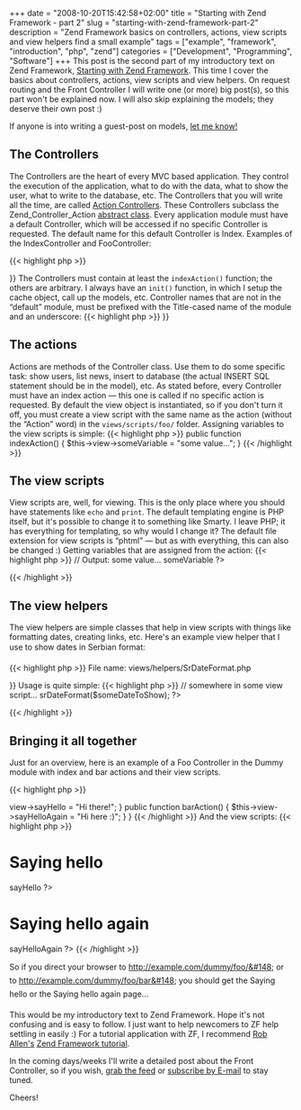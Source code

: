 +++
date = "2008-10-20T15:42:58+02:00"
title = "Starting with Zend Framework - part 2"
slug = "starting-with-zend-framework-part-2"
description = "Zend Framework basics on controllers, actions, view scripts and view helpers find a small example"
tags = ["example", "framework", "introduction", "php", "zend"]
categories = ["Development", "Programming", "Software"]
+++
This post is the second part of my introductory text on Zend Framework, <a href="http://robertbasic.com/blog/2008/10/07/starting-with-zend-framework/">Starting with Zend Framework</a>. This time I cover the basics about controllers, actions, view scripts and view helpers. On request routing and the Front Controller I will write one (or more) big post(s), so this part won't be explained now. I will also skip explaining the models; they deserve their own post :)

If anyone is into writing a guest-post on models, <a href="http://robertbasic.com/#form_contact">let me know!</a>

<h2>The Controllers</h2>

The Controllers are the heart of every MVC based application. They control the execution of the application, what to do with the data, what to show the user, what to write to the database, etc. The Controllers that you will write all the time, are called <a href="http://framework.zend.com/manual/en/zend.controller.action.html" target="_blank">Action Controllers</a>. These Controllers subclass the Zend_Controller_Action <a href="http://www.php.net/oop5.abstract" target="_blank">abstract class</a>. Every application module must have a default Controller, which will be accessed if no specific Controller is requested. The default name for this default Controller is Index. Examples of the IndexController and FooController:

{{< highlight php >}}
<?php

// The IndexController class must be placed in the controllers folder
// and saved as IndexController.php
class IndexController extends Zend_Controller_Action
{
    public function init()
    {
    }

    public function indexAction()
    {
    }
}

// The FooController class must be placed in the controllers folder
// and saved as FooController.php
class FooController extends Zend_Controller_Action
{
    public function init()
    {
    }

    public function indexAction()
    {
    }

    public function barAction()
    {
    }

    public function someRandomFunctionDoingSomeFunkyStuff()
    {
    }
}
{{< /highlight >}}

<!--more-->

The Controllers must contain at least the <code>indexAction()</code> function; the others are arbitrary. I always have an <code>init()</code> function, in which I setup the cache object, call up the models, etc. Controller names that are not in the &#147;default&#148; module, must be prefixed with the Title-cased name of the module and an underscore:

{{< highlight php >}}
<?php

// An example of the IndexController in the
// dummy module
// The file name remains IndexController.php!!!
class Dummy_IndexController extends Zend_Controller_Action
{
}

// An example of the FooController in the
// dummy module
// The file name remains FooController.php!!!
class Dummy_FooController extends Zend_Controller_Action
{
}
{{< /highlight >}}

<h2>The actions</h2>

Actions are methods of the Controller class. Use them to do some specific task: show users, list news, insert to database (the actual INSERT SQL statement should be in the model), etc. As stated before, every Controller must have an index action &#151; this one is called if no specific action is requested. By default the view object is instantiated, so if you don't turn it off, you must create a view script with the same name as the action (without the &#147;Action&#148; word) in the <code>views/scripts/foo/</code> folder.

Assigning variables to the view scripts is simple:

{{< highlight php >}}
public function indexAction()
{
    $this->view->someVariable = "some value...";
}
{{< /highlight >}}

<h2>The view scripts</h2>

View scripts are, well, for viewing. This is the only place where you should have statements like <code>echo</code> and <code>print</code>. The default templating engine is PHP itself, but it's possible to change it to something like Smarty. I leave PHP; it has everything for templating, so why would I change it? The default file extension for view scripts is &#147;phtml&#148; &#151; but as with everything, this can also be changed :)

Getting variables that are assigned from the action:

{{< highlight php >}}
// Output: some value...
<?= this->someVariable ?>
{{< /highlight >}}

<h2>The view helpers</h2>

The view helpers are simple classes that help in view scripts with things like formatting dates, creating links, etc. Here's an example view helper that I use to show dates in &#147;Serbian&#148; format:

{{< highlight php >}}
File name: views/helpers/SrDateFormat.php
<?php
/**
* View helper for returning dates in Serbian format
* dd.mm.yyyy.
*
*/
class Zend_View_Helper_SrDateFormat
{
    public function srDateFormat($dateToFormat)
    {
        return date('d.m.Y.', strtotime($dateToFormat));
    }
}
{{< /highlight >}}

Usage is quite simple:

{{< highlight php >}}
// somewhere in some view script...
<?= $this->srDateFormat($someDateToShow); ?>
{{< /highlight >}}

<h2>Bringing it all together</h2>

Just for an overview, here is an example of a Foo Controller in the Dummy module with index and bar actions and their view scripts.

{{< highlight php >}}
<?php
// File name: application/dummy/controllers/FooController.php
class Dummy_FooController extends Zend_Controller_Action
{
    public function indexAction()
    {
        $this->view->sayHello = "Hi there!";
    }

    public function barAction()
    {
        $this->view->sayHelloAgain = "Hi here :)";
    }
}
{{< /highlight >}}

And the view scripts:

{{< highlight php >}}
<!-- File name: application/dummy/views/scripts/foo/index.phtml -->
<h1>Saying hello</h1>
<?= $this->sayHello ?>

<!-- File name: application/dummy/views/scripts/foo/bar.phtml -->
<h1>Saying hello again</h1>
<?= $this->sayHelloAgain ?>
{{< /highlight >}}

So if you direct your browser to &#147;http://example.com/dummy/foo/&#148; or to &#147;http://example.com/dummy/foo/bar&#148; you should get the &#147;Saying hello&#148; or the &#147;Saying hello again&#148; page...

This would be my introductory text to Zend Framework. Hope it's not confusing and is easy to follow. I just want to help newcomers to ZF help settling in easily :) For a tutorial application with ZF, I recommend <a href="http://akrabat.com/" target="_blank">Rob Allen's</a> <a href="http://akrabat.com/zend-framework-tutorial/" target="_blank">Zend Framework tutorial</a>.

In the coming days/weeks I'll write a detailed post about the Front Controller, so if you wish, <a href="http://feeds.feedburner.com/robertbasic/blog/">grab the feed</a> or <a href="http://www.feedburner.com/fb/a/emailverifySubmit?feedId=2400813&loc=en_US">subscribe by E-mail</a> to stay tuned.

Cheers!
